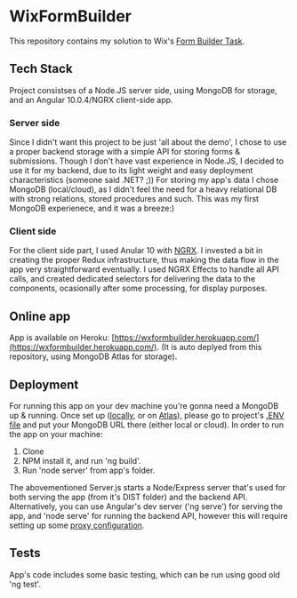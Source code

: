 # WixFormBuilder

This repository contains my solution to Wix's [Form Builder Task](https://github.com/wix-incubator/form-builder-exam).
## Tech Stack
Project consistses of a Node.JS server side, using MongoDB for storage, and an Angular 10.0.4/NGRX client-side app.

### Server side
Since I didn't want this project to be just 'all about the demo', I chose to use a proper backend storage with a simple API for storing forms & submissions.
Though I don't have vast experience in Node.JS, I decided to use it for my backend, due to its light weight and easy deployment characteristics (someone said .NET? ;))
For storing my app's data I chose MongoDB (local/cloud), as I didn't feel the need for a heavy relational DB with strong relations, stored procedures and such. This was my first MongoDB experienece, and it was a breeze:)

### Client side
For the client side part, I used Anular 10 with [NGRX](https://ngrx.io/). I invested a bit in creating the proper Redux infrastructure, thus making the data flow in the app very straightforward eventually.  I used NGRX Effects to handle all API calls, and created dedicated selectors for delivering the data to the components, ocasionally after some processing, for display purposes. 


## Online app

App is available on Heroku: [https://wxformbuilder.herokuapp.com/](https://wxformbuilder.herokuapp.com/). 
(It is auto deplyed from this repository, using MongoDB Atlas for storage).

## Deployment
For running this app on your dev machine you're gonna need a MongoDB up & running. Once set up ([locally](https://docs.mongodb.com/manual/installation/), or on [Atlas](https://www.mongodb.com/cloud/atlas)), please go to project's [.ENV file](https://github.com/bunsenbeaker/wix-form-builder/blob/master/.env) and put your MongoDB URL there (either local or cloud).
In order to run the app on your machine:
1. Clone
2. NPM install it, and run 'ng build'.
3. Run 'node server' from app's folder.

The abovementioned Server.js starts a Node/Express server that's used for both serving the app (from it's DIST folder) and the backend API.
Alternatively, you can use Angular's dev server ('ng serve') for serving the app, and 'node serve' for running the backend API, however this will require setting up some [proxy configuration](https://angular.io/guide/build#proxying-to-a-backend-server).

## Tests
App's code includes some basic testing, which can be run using good old 'ng test'.
